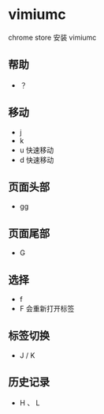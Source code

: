 # vimiumc

chrome store 安装 vimiumc

## 帮助
- ？

## 移动
- j
- k 
- u 快速移动
- d 快速移动

## 页面头部
- gg 

## 页面尾部
- G 

## 选择
- f 
- F 会重新打开标签

## 标签切换
- J / K

## 历史记录
- H 、 L

